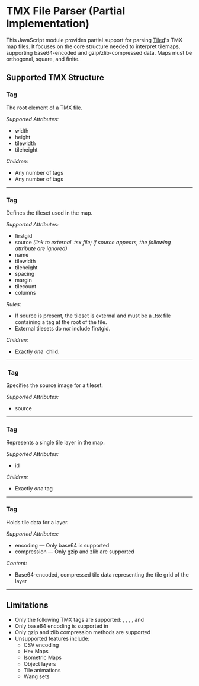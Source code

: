 # TMX File Parser (Partial Implementation)

This JavaScript module provides partial support for parsing [Tiled](https://www.mapeditor.org/)'s TMX map files. It focuses on the core structure needed to interpret tilemaps, supporting base64-encoded and gzip/zlib-compressed data. Maps must be orthogonal, square, and finite.

## Supported TMX Structure

### <map> Tag
The root element of a TMX file.

*Supported Attributes:*
- width
- height
- tilewidth
- tileheight

*Children:*
- Any number of <tileset> tags
- Any number of <layer> tags

---

### <tileset> Tag
Defines the tileset used in the map.

*Supported Attributes:*
- firstgid
- source *(link to external .tsx file; if source appears, the following attribute are ignored)*
- name
- tilewidth
- tileheight
- spacing
- margin
- tilecount
- columns

*Rules:*
- If source is present, the tileset is external and must be a .tsx file containing a <tileset> tag at the root of the file.
- External tilesets do *not* include firstgid.

*Children:*
- Exactly *one* <image> child.

---

### <image> Tag
Specifies the source image for a tileset.

*Supported Attributes:*
- source

---

### <layer> Tag
Represents a single tile layer in the map.

*Supported Attributes:*
- id

*Children:*
- Exactly *one* <data> tag

---

### <data> Tag
Holds tile data for a layer.

*Supported Attributes:*
- encoding — Only base64 is supported
- compression — Only gzip and zlib are supported

*Content:*
- Base64-encoded, compressed tile data representing the tile grid of the layer

---

## Limitations

- Only the following TMX tags are supported: <map>, <tileset>, <image>, <layer>, and <data>
- Only base64 encoding is supported in <data>
- Only gzip and zlib compression methods are supported
- Unsupported features include:
    - CSV encoding
    - Hex Maps
    - Isometric Maps
    - Object layers
    - Tile animations
    - Wang sets